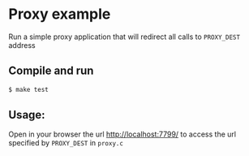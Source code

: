 # Proxy example

Run a simple proxy application that will redirect all calls to `PROXY_DEST` address

## Compile and run

```bash
$ make test
```

## Usage:

Open in your browser the url [http://localhost:7799/](http://localhost:7799/) to access the url specified by `PROXY_DEST` in `proxy.c`
